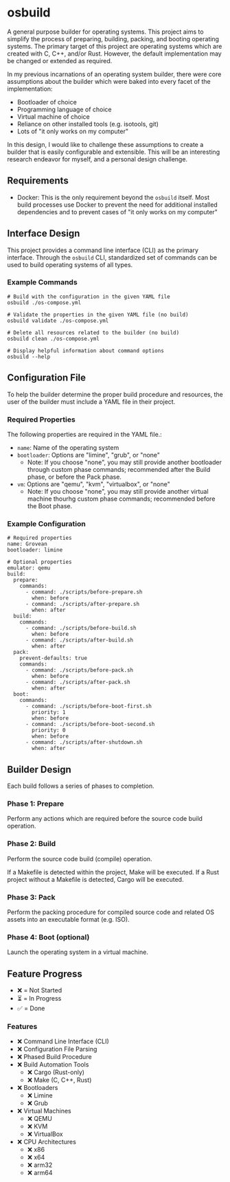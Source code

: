 # osbuild
A general purpose builder for operating systems. This project aims to simplify the process of preparing, building, packing, and booting operating systems. The primary target of this project are operating systems which are created with C, C++, and/or Rust. However, the default implementation may be changed or extended as required.

In my previous incarnations of an operating system builder, there were core assumptions about the builder which were baked into every facet of the implementation:
- Bootloader of choice
- Programming language of choice
- Virtual machine of choice
- Reliance on other installed tools (e.g. isotools, git)
- Lots of "it only works on my computer"

In this design, I would like to challenge these assumptions to create a builder that is easily configurable and extensible. This will be an interesting research endeavor for myself, and a personal design challenge.

## Requirements

- Docker: This is the only requirement beyond the `osbuild` itself. Most build processes use Docker to prevent the need for additional installed dependencies and to prevent cases of "it only works on my computer"

## Interface Design

This project provides a command line interface (CLI) as the primary interface. Through the `osbuild` CLI,  standardized set of commands can be used to build operating systems of all types.

### Example Commands

```
# Build with the configuration in the given YAML file
osbuild ./os-compose.yml

# Validate the properties in the given YAML file (no build)
osbuild validate ./os-compose.yml

# Delete all resources related to the builder (no build)
osbuild clean ./os-compose.yml

# Display helpful information about command options
osbuild --help
```

## Configuration File

To help the builder determine the proper build procedure and resources, the user of the builder must include a YAML file in their project.

### Required Properties

The following properties are required in the YAML file.:
- `name`: Name of the operating system
- `bootloader`: Options are "limine", "grub", or "none"
    - Note: If you choose "none", you may still provide another bootloader through custom phase commands; recommended after the Build phase, or before the Pack phase.
- `vm`: Options are "qemu", "kvm", "virtualbox", or "none"
    - Note: If you choose "none", you may still provide another virtual machine thourhg custom phase commands; recommended before the Boot phase.

### Example Configuration

```
# Required properties
name: Grovean
bootloader: limine

# Optional properties
emulator: qemu
build:
  prepare:
    commands:
      - command: ./scripts/before-prepare.sh
        when: before
      - command: ./scripts/after-prepare.sh
        when: after
  build:
    commands:
      - command: ./scripts/before-build.sh
        when: before
      - command: ./scripts/after-build.sh
        when: after
  pack:
    prevent-defaults: true
    commands:
      - command: ./scripts/before-pack.sh
        when: before
      - command: ./scripts/after-pack.sh
        when: after
  boot:
    commands:
      - command: ./scripts/before-boot-first.sh
        priority: 1
        when: before
      - command: ./scripts/before-boot-second.sh
        priority: 0
        when: before
      - command: ./scripts/after-shutdown.sh
        when: after
```

## Builder Design

Each build follows a series of phases to completion. 

### Phase 1: Prepare

Perform any actions which are required before the source code build operation.

### Phase 2: Build

Perform the source code build (compile) operation.

If a Makefile is detected within the project, Make will be executed. If a Rust project without a Makefile is detected, Cargo will be executed.

### Phase 3: Pack

Perform the packing procedure for compiled source code and related OS assets into an executable format (e.g. ISO).

### Phase 4: Boot (optional)

Launch the operating system in a virtual machine.

## Feature Progress

- ❌ = Not Started
- ⏳ = In Progress
- ✅ = Done

### Features
- ❌ Command Line Interface (CLI)
- ❌ Configuration File Parsing
- ❌ Phased Build Procedure
- ❌ Build Automation Tools
    - ❌ Cargo (Rust-only)
    - ❌ Make (C, C++, Rust)
- ❌ Bootloaders
    - ❌ Limine
    - ❌ Grub
- ❌ Virtual Machines
    - ❌ QEMU
    - ❌ KVM
    - ❌ VirtualBox
- ❌ CPU Architectures
    - ❌ x86
    - ❌ x64
    - ❌ arm32
    - ❌ arm64